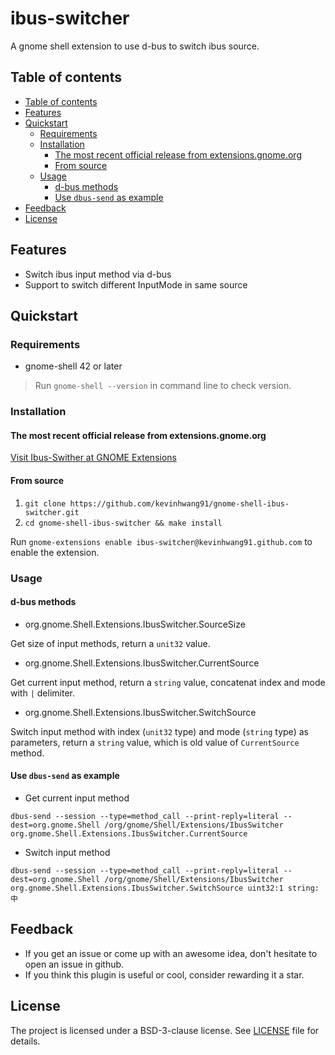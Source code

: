 # ibus-switcher

A gnome shell extension to use d-bus to switch ibus source.

## Table of contents

- [Table of contents](#table-of-contents)
- [Features](#features)
- [Quickstart](#quickstart)
  - [Requirements](#requirements)
  - [Installation](#installation)
    - [The most recent official release from extensions.gnome.org](#the-most-recent-official-release-from-extensions.gnome.org)
    - [From source](#from-source)
  - [Usage](#usage)
    - [d-bus methods](#d-bus-methods)
    - [Use `dbus-send` as example](#use-`dbus-send`-as-example)
- [Feedback](#feedback)
- [License](#license)

## Features

- Switch ibus input method via d-bus
- Support to switch different InputMode in same source

## Quickstart

### Requirements

- gnome-shell 42 or later

> Run `gnome-shell --version` in command line to check version.

### Installation

#### The most recent official release from extensions.gnome.org

[Visit Ibus-Swither at GNOME Extensions](https://extensions.gnome.org/extension/5494/ibus-switcher/)

#### From source

1. `git clone https://github.com/kevinhwang91/gnome-shell-ibus-switcher.git`
2. `cd gnome-shell-ibus-switcher && make install`

Run `gnome-extensions enable ibus-switcher@kevinhwang91.github.com` to enable the extension.

### Usage

#### d-bus methods

- org.gnome.Shell.Extensions.IbusSwitcher.SourceSize

Get size of input methods, return a `unit32` value.

- org.gnome.Shell.Extensions.IbusSwitcher.CurrentSource

Get current input method, return a `string` value, concatenat index and mode with `|` delimiter.

- org.gnome.Shell.Extensions.IbusSwitcher.SwitchSource

Switch input method with index (`unit32` type) and mode (`string` type) as parameters, return a
`string` value, which is old value of `CurrentSource` method.

#### Use `dbus-send` as example

- Get current input method

`dbus-send --session --type=method_call --print-reply=literal --dest=org.gnome.Shell /org/gnome/Shell/Extensions/IbusSwitcher org.gnome.Shell.Extensions.IbusSwitcher.CurrentSource`

- Switch input method

`dbus-send --session --type=method_call --print-reply=literal --dest=org.gnome.Shell /org/gnome/Shell/Extensions/IbusSwitcher org.gnome.Shell.Extensions.IbusSwitcher.SwitchSource uint32:1 string:中`

## Feedback

- If you get an issue or come up with an awesome idea, don't hesitate to open an issue in github.
- If you think this plugin is useful or cool, consider rewarding it a star.

## License

The project is licensed under a BSD-3-clause license. See [LICENSE](./LICENSE) file for details.
